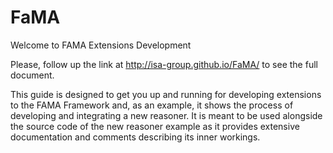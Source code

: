 FaMA
====

Welcome to FAMA Extensions Development


Please, follow up the link at http://isa-group.github.io/FaMA/ to see the full document.

This guide is designed to get you up and running for developing extensions to the FAMA Framework and, as an example, it shows the process of developing and integrating a new reasoner. It is meant to be used alongside the source code of the new reasoner example as it provides extensive documentation and comments describing its inner workings. 
